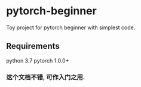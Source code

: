 # pytorch-beginner
Toy project for pytorch beginner with simplest code. 

## Requirements
python 3.7
pytorch 1.0.0+

### 这个文档不错, 可作入门之用.
